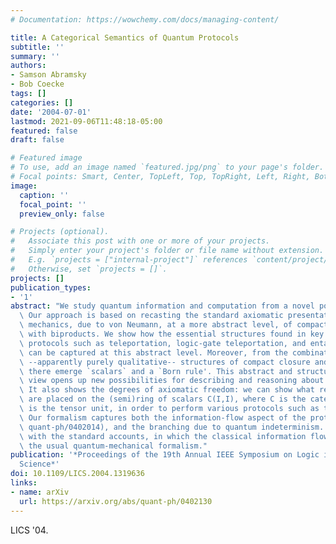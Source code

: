 ```yaml
---
# Documentation: https://wowchemy.com/docs/managing-content/

title: A Categorical Semantics of Quantum Protocols
subtitle: ''
summary: ''
authors:
- Samson Abramsky
- Bob Coecke
tags: []
categories: []
date: '2004-07-01'
lastmod: 2021-09-06T11:48:18-05:00
featured: false
draft: false

# Featured image
# To use, add an image named `featured.jpg/png` to your page's folder.
# Focal points: Smart, Center, TopLeft, Top, TopRight, Left, Right, BottomLeft, Bottom, BottomRight.
image:
  caption: ''
  focal_point: ''
  preview_only: false

# Projects (optional).
#   Associate this post with one or more of your projects.
#   Simply enter your project's folder or file name without extension.
#   E.g. `projects = ["internal-project"]` references `content/project/deep-learning/index.md`.
#   Otherwise, set `projects = []`.
projects: []
publication_types:
- '1'
abstract: "We study quantum information and computation from a novel point of view.\
  \ Our approach is based on recasting the standard axiomatic presentation of quantum\
  \ mechanics, due to von Neumann, at a more abstract level, of compact closed categories\
  \ with biproducts. We show how the essential structures found in key quantum information\
  \ protocols such as teleportation, logic-gate teleportation, and entanglement-swapping\
  \ can be captured at this abstract level. Moreover, from the combination of the\
  \ --apparently purely qualitative-- structures of compact closure and biproducts\
  \ there emerge `scalars` and a `Born rule'. This abstract and structural point of\
  \ view opens up new possibilities for describing and reasoning about quantum systems.\
  \ It also shows the degrees of axiomatic freedom: we can show what requirements\
  \ are placed on the (semi)ring of scalars C(I,I), where C is the category and I\
  \ is the tensor unit, in order to perform various protocols such as teleportation.\
  \ Our formalism captures both the information-flow aspect of the protocols (see\
  \ quant-ph/0402014), and the branching due to quantum indeterminism. This contrasts\
  \ with the standard accounts, in which the classical information flows are `outside'\
  \ the usual quantum-mechanical formalism."
publication: '*Proceedings of the 19th Annual IEEE Symposium on Logic in Computer
  Science*'
doi: 10.1109/LICS.2004.1319636
links:
- name: arXiv
  url: https://arxiv.org/abs/quant-ph/0402130
---
```

LICS '04. 